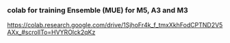 ### colab for training Ensemble (MUE) for M5, A3 and M3

https://colab.research.google.com/drive/1SjhoFr4k_f_tmxXkhFodCPTND2V5AXx_#scrollTo=HVYROlck2qKz

